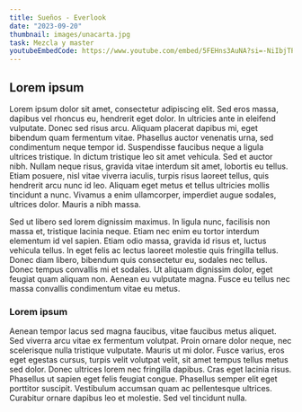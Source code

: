 ```yaml
---
title: Sueños - Everlook
date: "2023-09-20"
thumbnail: images/unacarta.jpg
task: Mezcla y master
youtubeEmbedCode: https://www.youtube.com/embed/5FEHns3AuNA?si=-NiIbjTPkcfuVWs2
---
```


## Lorem ipsum

Lorem ipsum dolor sit amet, consectetur adipiscing elit. Sed eros massa, dapibus vel rhoncus eu, hendrerit eget dolor. In ultricies ante in eleifend vulputate. Donec sed risus arcu. Aliquam placerat dapibus mi, eget bibendum quam fermentum vitae. Phasellus auctor venenatis urna, sed condimentum neque tempor id. Suspendisse faucibus neque a ligula ultrices tristique. In dictum tristique leo sit amet vehicula. Sed et auctor nibh. Nullam neque risus, gravida vitae interdum sit amet, lobortis eu tellus. Etiam posuere, nisl vitae viverra iaculis, turpis risus laoreet tellus, quis hendrerit arcu nunc id leo. Aliquam eget metus et tellus ultricies mollis tincidunt a nunc. Vivamus a enim ullamcorper, imperdiet augue sodales, ultrices dolor. Mauris a nibh massa.

Sed ut libero sed lorem dignissim maximus. In ligula nunc, facilisis non massa et, tristique lacinia neque. Etiam nec enim eu tortor interdum elementum id vel sapien. Etiam odio massa, gravida id risus et, luctus vehicula tellus. In eget felis ac lectus laoreet molestie quis fringilla tellus. Donec diam libero, bibendum quis consectetur eu, sodales nec tellus. Donec tempus convallis mi et sodales. Ut aliquam dignissim dolor, eget feugiat quam aliquam non. Aenean eu vulputate magna. Fusce eu tellus nec massa convallis condimentum vitae eu metus.

### Lorem ipsum

Aenean tempor lacus sed magna faucibus, vitae faucibus metus aliquet. Sed viverra arcu vitae ex fermentum volutpat. Proin ornare dolor neque, nec scelerisque nulla tristique vulputate. Mauris ut mi dolor. Fusce varius, eros eget egestas cursus, turpis velit volutpat velit, sit amet tempus tellus metus sed dolor. Donec ultrices lorem nec fringilla dapibus. Cras eget lacinia risus. Phasellus ut sapien eget felis feugiat congue. Phasellus semper elit eget porttitor suscipit. Vestibulum accumsan quam ac pellentesque ultrices. Curabitur ornare dapibus leo et molestie. Sed vel tincidunt nulla.
